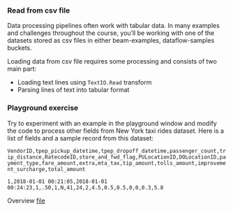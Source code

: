 <!--
Licensed under the Apache License, Version 2.0 (the "License");
you may not use this file except in compliance with the License.
You may obtain a copy of the License at

http://www.apache.org/licenses/LICENSE-2.0

Unless required by applicable law or agreed to in writing, software
distributed under the License is distributed on an "AS IS" BASIS,
WITHOUT WARRANTIES OR CONDITIONS OF ANY KIND, either express or implied.
See the License for the specific language governing permissions and
limitations under the License.
-->
### Read from csv file

Data processing pipelines often work with tabular data. In many examples and challenges throughout the course, you’ll be working with one of the datasets stored as csv files in either beam-examples, dataflow-samples buckets.

Loading data from csv file requires some processing and consists of two main part:
* Loading text lines using `TextIO.Read` transform
* Parsing lines of text into tabular format

### Playground exercise

Try to experiment with an example in the playground window and modify the code to process other fields from New York taxi rides dataset.
Here is a list of fields and a sample record from this dataset:

`VendorID,tpep_pickup_datetime,tpep_dropoff_datetime,passenger_count,trip_distance,RatecodeID,store_and_fwd_flag,PULocationID,DOLocationID,payment_type,fare_amount,extra,mta_tax,tip_amount,tolls_amount,improvement_surcharge,total_amount`

`1,2018-01-01 00:21:05,2018-01-01 00:24:23,1,.50,1,N,41,24,2,4.5,0.5,0.5,0,0,0.3,5.8`

Overview [file](https://storage.googleapis.com/apache-beam-samples/nyc_taxi/misc/sample1000.csv)
